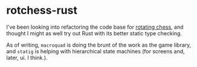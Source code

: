 # rotchess-rust

I've been looking into refactoring the code base for
[rotating chess](https://github.com/wade-cheng/rotating-chess), and thought I
might as well try out Rust with its better static type checking.

As of writing, `macroquad` is doing the brunt of the work as the game library,
and `statig` is helping with hierarchical state machines (for screens and,
later, ui. I think.).
